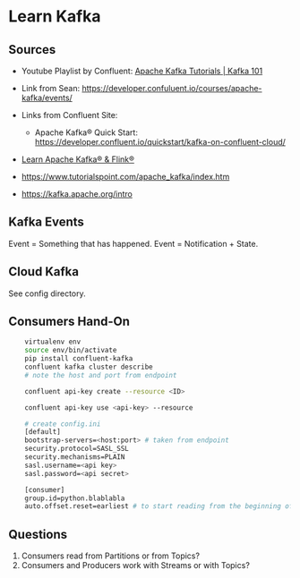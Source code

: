 # Learn Kafka

## Sources

- Youtube Playlist by Confluent: [Apache Kafka Tutorials | Kafka 101](https://youtu.be/j4bqyAMMb7o?si=q3fkq1f65gJSKO99)

- Link from Sean: <https://developer.confuluent.io/courses/apache-kafka/events/>

- Links from Confluent Site:
  - Apache Kafka® Quick Start: <https://developer.confluent.io/quickstart/kafka-on-confluent-cloud/>

- [Learn Apache Kafka® & Flink®](https://developer.confluent.io/courses/)

- <https://www.tutorialspoint.com/apache_kafka/index.htm>

- <https://kafka.apache.org/intro>

## Kafka Events

Event = Something that has happened.
Event = Notification + State.

## Cloud Kafka

See config directory.

## Consumers Hand-On

```bash
    virtualenv env
    source env/bin/activate
    pip install confluent-kafka
    confluent kafka cluster describe
    # note the host and port from endpoint

    confluent api-key create --resource <ID>

    confluent api-key use <api-key> --resource

    # create config.ini
    [default]
    bootstrap-servers=<host:port> # taken from endpoint
    security.protocol=SASL_SSL
    security.mechanisms=PLAIN
    sasl.username=<api key>
    sasl.password=<api secret>

    [consumer]
    group.id=python.blablabla
    auto.offset.reset=earliest # to start reading from the beginning of the topic if no commited offsets exist.
```

## Questions

1. Consumers read from Partitions or from Topics?
2. Consumers and Producers work with Streams or with Topics?
